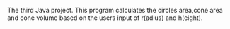 The third Java project.
This program calculates the circles area,cone area and cone volume based on the users input of r(adius) and h(eight).
